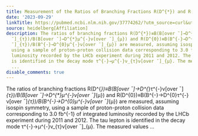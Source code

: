 ```yaml
---
title: Measurement of the Ratios of Branching Fractions R(D^{*}) and R(D^{0})
date: '2023-09-29'
linkTitle: https://pubmed.ncbi.nlm.nih.gov/37774262/?utm_source=curl&utm_medium=rss&utm_campaign=pubmed-2&utm_content=1FakS-2QOkCT8HsMOQP1bCRQ4YzyumYOmxmF0moLsQ3dFB1E9V&fc=20220326224207&ff=20230930180856&v=2.17.9.post6+86293ac
source: heidelberg[Affiliation]
description: The ratios of branching fractions R(D^{*})≡B(B[over ¯]→D^{*}τ^{-}ν[over
  ¯]_{τ})/B(B[over ¯]→D^{*}μ^{-}ν[over ¯]_{μ}) and R(D^{0})≡B(B^{-}→D^{0}τ^{-}ν[over
  ¯]_{τ})/B(B^{-}→D^{0}μ^{-}ν[over ¯]_{μ}) are measured, assuming isospin symmetry,
  using a sample of proton-proton collision data corresponding to 3.0 fb^{-1} of integrated
  luminosity recorded by the LHCb experiment during 2011 and 2012. The tau lepton
  is identified in the decay mode τ^{-}→μ^{-}ν_{τ}ν[over ¯]_{μ}. The measured values
  ...
disable_comments: true
---
```

The ratios of branching fractions R(D^{*})≡B(B[over ¯]→D^{*}τ^{-}ν[over ¯]_{τ})/B(B[over ¯]→D^{*}μ^{-}ν[over ¯]_{μ}) and R(D^{0})≡B(B^{-}→D^{0}τ^{-}ν[over ¯]_{τ})/B(B^{-}→D^{0}μ^{-}ν[over ¯]_{μ}) are measured, assuming isospin symmetry, using a sample of proton-proton collision data corresponding to 3.0 fb^{-1} of integrated luminosity recorded by the LHCb experiment during 2011 and 2012. The tau lepton is identified in the decay mode τ^{-}→μ^{-}ν_{τ}ν[over ¯]_{μ}. The measured values ...